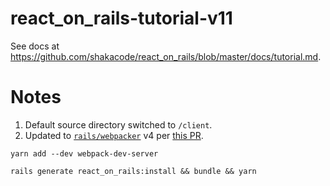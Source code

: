 # react_on_rails-tutorial-v11

See docs at https://github.com/shakacode/react_on_rails/blob/master/docs/tutorial.md.

# Notes

1. Default source directory switched to `/client`.
1. Updated to [`rails/webpacker`](https://github.com/rails/webpacker) v4 per [this PR](https://github.com/shakacode/react_on_rails-tutorial-v11/pull/1/files).

`yarn add --dev webpack-dev-server`

`rails generate react_on_rails:install && bundle && yarn`

